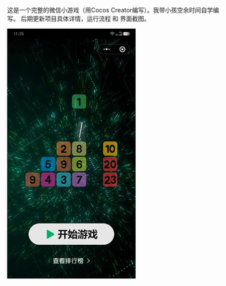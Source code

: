 这是一个完整的微信小游戏（用Cocos Creator编写）。我带小孩空余时间自学编写。
后期更新项目具体详情，运行流程 和 界面截图。

![image](https://github.com/ZoRoBug/Tetris/blob/main/screenshot/1.jpg)
